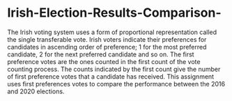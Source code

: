 # Irish-Election-Results-Comparison-
The Irish voting system uses a form of proportional representation called the single transferable vote.  Irish voters indicate their preferences for candidates in ascending order of preference; 1 for the most preferred candidate, 2 for the next preferred candidate and so on. The first preference votes are the ones counted in the first count of the vote counting process.  The counts indicated by the first count give the number of first preference votes that a candidate has received. This assignment uses first preferences votes to compare the performance between the 2016 and 2020 elections.

